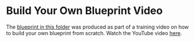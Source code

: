 # Build Your Own Blueprint Video

The [blueprint in this folder](./batch-high-io.yaml) was produced as part of a
training video on how to build your own blueprint from scratch. Watch the
YouTube video [here](https://youtu.be/Mb7aOmCdKZU).
